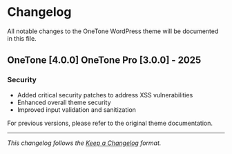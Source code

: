 # Changelog

All notable changes to the OneTone WordPress theme will be documented in this file.

## OneTone [4.0.0] OneTone Pro [3.0.0] - 2025 

### Security
- Added critical security patches to address XSS vulnerabilities
- Enhanced overall theme security
- Improved input validation and sanitization

For previous versions, please refer to the original theme documentation.

---
*This changelog follows the [Keep a Changelog](https://keepachangelog.com/en/1.0.0/) format.*
